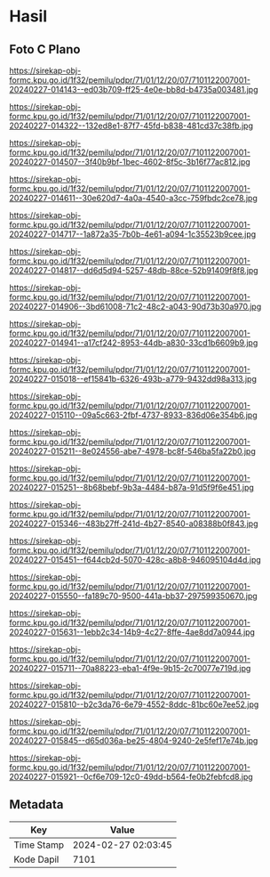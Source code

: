 # Hasil

## Foto C Plano

https://sirekap-obj-formc.kpu.go.id/1f32/pemilu/pdpr/71/01/12/20/07/7101122007001-20240227-014143--ed03b709-ff25-4e0e-bb8d-b4735a003481.jpg

https://sirekap-obj-formc.kpu.go.id/1f32/pemilu/pdpr/71/01/12/20/07/7101122007001-20240227-014322--132ed8e1-87f7-45fd-b838-481cd37c38fb.jpg

https://sirekap-obj-formc.kpu.go.id/1f32/pemilu/pdpr/71/01/12/20/07/7101122007001-20240227-014507--3f40b9bf-1bec-4602-8f5c-3b16f77ac812.jpg

https://sirekap-obj-formc.kpu.go.id/1f32/pemilu/pdpr/71/01/12/20/07/7101122007001-20240227-014611--30e620d7-4a0a-4540-a3cc-759fbdc2ce78.jpg

https://sirekap-obj-formc.kpu.go.id/1f32/pemilu/pdpr/71/01/12/20/07/7101122007001-20240227-014717--1a872a35-7b0b-4e61-a094-1c35523b9cee.jpg

https://sirekap-obj-formc.kpu.go.id/1f32/pemilu/pdpr/71/01/12/20/07/7101122007001-20240227-014817--dd6d5d94-5257-48db-88ce-52b91409f8f8.jpg

https://sirekap-obj-formc.kpu.go.id/1f32/pemilu/pdpr/71/01/12/20/07/7101122007001-20240227-014906--3bd61008-71c2-48c2-a043-90d73b30a970.jpg

https://sirekap-obj-formc.kpu.go.id/1f32/pemilu/pdpr/71/01/12/20/07/7101122007001-20240227-014941--a17cf242-8953-44db-a830-33cd1b6609b9.jpg

https://sirekap-obj-formc.kpu.go.id/1f32/pemilu/pdpr/71/01/12/20/07/7101122007001-20240227-015018--ef15841b-6326-493b-a779-9432dd98a313.jpg

https://sirekap-obj-formc.kpu.go.id/1f32/pemilu/pdpr/71/01/12/20/07/7101122007001-20240227-015110--09a5c663-2fbf-4737-8933-836d06e354b6.jpg

https://sirekap-obj-formc.kpu.go.id/1f32/pemilu/pdpr/71/01/12/20/07/7101122007001-20240227-015211--8e024556-abe7-4978-bc8f-546ba5fa22b0.jpg

https://sirekap-obj-formc.kpu.go.id/1f32/pemilu/pdpr/71/01/12/20/07/7101122007001-20240227-015251--8b68bebf-9b3a-4484-b87a-91d5f9f6e451.jpg

https://sirekap-obj-formc.kpu.go.id/1f32/pemilu/pdpr/71/01/12/20/07/7101122007001-20240227-015346--483b27ff-241d-4b27-8540-a08388b0f843.jpg

https://sirekap-obj-formc.kpu.go.id/1f32/pemilu/pdpr/71/01/12/20/07/7101122007001-20240227-015451--f644cb2d-5070-428c-a8b8-946095104d4d.jpg

https://sirekap-obj-formc.kpu.go.id/1f32/pemilu/pdpr/71/01/12/20/07/7101122007001-20240227-015550--fa189c70-9500-441a-bb37-297599350670.jpg

https://sirekap-obj-formc.kpu.go.id/1f32/pemilu/pdpr/71/01/12/20/07/7101122007001-20240227-015631--1ebb2c34-14b9-4c27-8ffe-4ae8dd7a0944.jpg

https://sirekap-obj-formc.kpu.go.id/1f32/pemilu/pdpr/71/01/12/20/07/7101122007001-20240227-015711--70a88223-eba1-4f9e-9b15-2c70077e719d.jpg

https://sirekap-obj-formc.kpu.go.id/1f32/pemilu/pdpr/71/01/12/20/07/7101122007001-20240227-015810--b2c3da76-6e79-4552-8ddc-81bc60e7ee52.jpg

https://sirekap-obj-formc.kpu.go.id/1f32/pemilu/pdpr/71/01/12/20/07/7101122007001-20240227-015845--d65d036a-be25-4804-9240-2e5fef17e74b.jpg

https://sirekap-obj-formc.kpu.go.id/1f32/pemilu/pdpr/71/01/12/20/07/7101122007001-20240227-015921--0cf6e709-12c0-49dd-b564-fe0b2febfcd8.jpg


## Metadata

| Key        | Value               |
| ---------- | ------------------- |
| Time Stamp | 2024-02-27 02:03:45 |
| Kode Dapil | 7101                |



